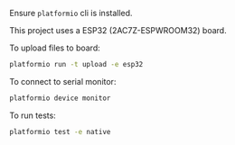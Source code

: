 Ensure `platformio` cli is installed.

This project uses a ESP32 (2AC7Z-ESPWROOM32) board. 

To upload files to board:
```sh
platformio run -t upload -e esp32
```

To connect to serial monitor:
```sh
platformio device monitor
```

To run tests:
```sh
platformio test -e native
```

